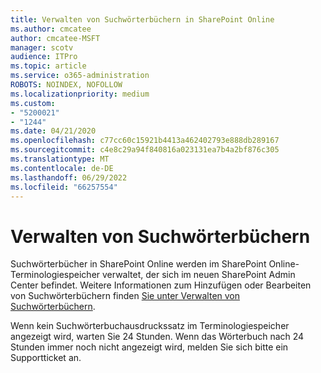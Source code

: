 ```yaml
---
title: Verwalten von Suchwörterbüchern in SharePoint Online
ms.author: cmcatee
author: cmcatee-MSFT
manager: scotv
audience: ITPro
ms.topic: article
ms.service: o365-administration
ROBOTS: NOINDEX, NOFOLLOW
ms.localizationpriority: medium
ms.custom:
- "5200021"
- "1244"
ms.date: 04/21/2020
ms.openlocfilehash: c77cc60c15921b4413a462402793e888db289167
ms.sourcegitcommit: c4e8c29a94f840816a023131ea7b4a2bf876c305
ms.translationtype: MT
ms.contentlocale: de-DE
ms.lasthandoff: 06/29/2022
ms.locfileid: "66257554"
---
```

# <a name="manage-search-dictionaries"></a>Verwalten von Suchwörterbüchern

Suchwörterbücher in SharePoint Online werden im SharePoint Online-Terminologiespeicher verwaltet, der sich im neuen SharePoint Admin Center befindet. Weitere Informationen zum Hinzufügen oder Bearbeiten von Suchwörterbüchern finden [Sie unter Verwalten von Suchwörterbüchern](https://go.microsoft.com/fwlink/?linkid=2044669&amp;clcid=0x409).
  
Wenn kein Suchwörterbuchausdruckssatz im Terminologiespeicher angezeigt wird, warten Sie 24 Stunden. Wenn das Wörterbuch nach 24 Stunden immer noch nicht angezeigt wird, melden Sie sich bitte ein Supportticket an.
  